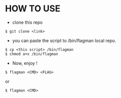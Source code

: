 # HOW TO USE
* clone this repo
```
$ git clone <link>
```
* you can paste the script to /bin/flagman local repo.
```
$ cp <this script> /bin/flagman
$ chmod a+x /bin/flagman
```
* Now, enjoy !
```
$ flagman <CMD> <FLAG>
```
or 
```
$ flagman <CMD>
```